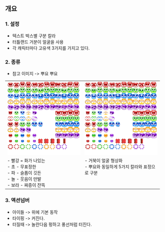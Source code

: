 ## 개요 
### 1. 설정
- 텍스트 박스별 구분 칼라
- 터틀랜드 거분이 얼굴을 사용 
- 각 캐릭터마다 고유색 3가지를 가지고 있다.

### 2. 종류 
- 참고 이미지 -> 뿌요 뿌요 
<table width=80^% >

  <tr>
  <td widht=50%> <img src=image/pngfile/tokopuyo_skin.png></td><td widht=50%> <img src=image/pngfile/tokopuyo_skin.png></td>
  </tr>

   <tr>
   <td width=40% valign = top align = left > 
    - 빨강 = 화가 나있는 <br>
    - 초 - 무표정한 <br>
    - 파 - 슬픔이 깃든 <br>
    - 놀 - 웃음이 만발 <br>
    - 보라 - 짜증이 잔뜩 <br>   
   </td>
   <td width=40% valign = top align = left > 
    - 거북이 얼굴 형상화 <br>
    - 뿌요와 동일하게 5가지 칼라와 표정으로 구분<br>   
   </td>
   </tr>

</table>

### 3. 액션넘버
- 아이들 -> 위에 기본 동작
- 타이핑 -> 커진다.
- 터질때 -> 놀란다음 펑하고 풍선처럼 터진다.
